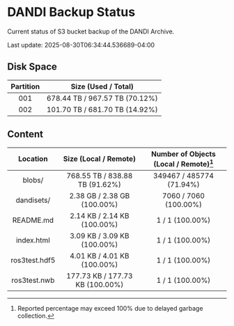 # DANDI Backup Status

Current status of S3 bucket backup of the DANDI Archive.

Last update: 2025-08-30T06:34:44.536689-04:00

## Disk Space

| Partition | Size (Used / Total)            |
| :---: | :----------------------------: |
| 001   | 678.44 TB / 967.57 TB (70.12%) |
| 002   | 101.70 TB / 681.70 TB (14.92%) |



## Content

| Location             | Size (Local / Remote)                    | Number of Objects (Local / Remote)[^1]   |
| :------------------: | :--------------------------------------: | :--------------------------------------: |
| blobs/               | 768.55 TB / 838.88 TB (91.62%)           | 349467 / 485774 (71.94%)                 |
| dandisets/           | 2.38 GB / 2.38 GB (100.00%)              | 7060 / 7060 (100.00%)                    |
| README.md            | 2.14 KB / 2.14 KB (100.00%)              | 1 / 1 (100.00%)                          |
| index.html           | 3.09 KB / 3.09 KB (100.00%)              | 1 / 1 (100.00%)                          |
| ros3test.hdf5        | 4.01 KB / 4.01 KB (100.00%)              | 1 / 1 (100.00%)                          |
| ros3test.nwb         | 177.73 KB / 177.73 KB (100.00%)          | 1 / 1 (100.00%)                          |

[^1]: Reported percentage may exceed 100% due to delayed garbage collection.